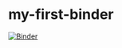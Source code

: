 # my-first-binder
[![Binder](https://mybinder.org/badge_logo.svg)](https://mybinder.org/v2/gh/oykub/my-first-binder/HEAD)
